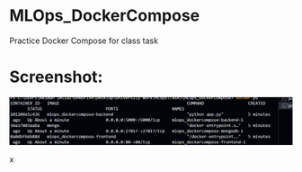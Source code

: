 # MLOps_DockerCompose

Practice Docker Compose for class task

# Screenshot:

![Alt text](docker1.png "Optional title")

x
